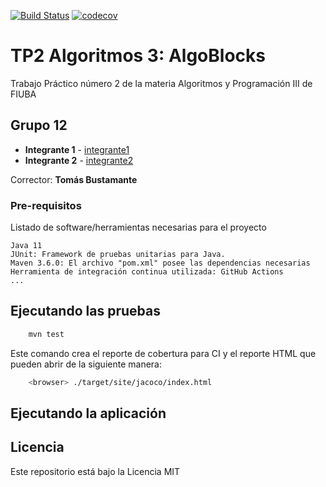 [![Build Status](https://travis-ci.org/fiuba/algo3_proyecto_base_tp2.svg?branch=master)](https://travis-ci.org/fiuba/algo3_proyecto_base_tp2) [![codecov](https://codecov.io/gh/fiuba/algo3_proyecto_base_tp2/branch/master/graph/badge.svg)](https://codecov.io/gh/fiuba/algo3_proyecto_base_tp2)



# TP2 Algoritmos 3: AlgoBlocks

Trabajo Práctico número 2 de la materia Algoritmos y Programación III de FIUBA

## Grupo 12

* **Integrante 1** - [integrante1](https://github.com/trinibucc)
* **Integrante 2** - [integrante2](https://github.com/martinschipani)


Corrector: **Tomás Bustamante**

### Pre-requisitos

Listado de software/herramientas necesarias para el proyecto

```
Java 11
JUnit: Framework de pruebas unitarias para Java.
Maven 3.6.0: El archivo "pom.xml" posee las dependencias necesarias
Herramienta de integración continua utilizada: GitHub Actions
...
```

## Ejecutando las pruebas

```bash
    mvn test
```

Este comando crea el reporte de cobertura para CI y el reporte HTML que pueden abrir de la siguiente manera:

```bash
    <browser> ./target/site/jacoco/index.html
```

## Ejecutando la aplicación



## Licencia

Este repositorio está bajo la Licencia MIT
